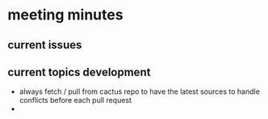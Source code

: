# meeting minutes 

## current issues

## current topics development
- always fetch / pull from cactus repo to have the latest sources to handle conflicts before each pull request 
- 

